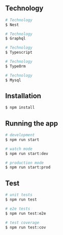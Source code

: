 ## Technology

```bash
# Technology 
$ Nest

# Technology 
$ Graphql

# Technology 
$ Typescript

# Technology 
$ TypeOrm

# Technology 
$ Mysql
```

## Installation

```bash
$ npm install
```

## Running the app

```bash
# development
$ npm run start

# watch mode
$ npm run start:dev

# production mode
$ npm run start:prod
```

## Test

```bash
# unit tests
$ npm run test

# e2e tests
$ npm run test:e2e

# test coverage
$ npm run test:cov